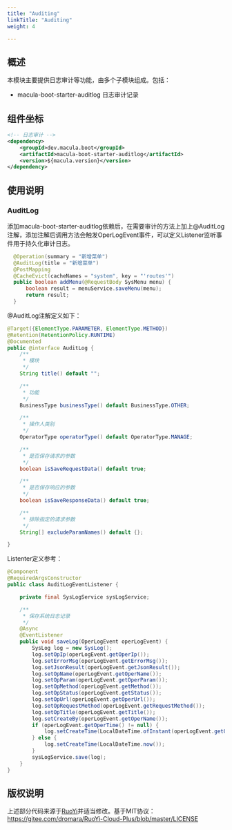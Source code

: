```yaml
---
title: "Auditing"
linkTitle: "Auditing"
weight: 4

---
```


## 概述

本模块主要提供日志审计等功能，由多个子模块组成。包括：

- macula-boot-starter-auditlog  日志审计记录

## 组件坐标

```xml
<!-- 日志审计 -->
<dependency>
    <groupId>dev.macula.boot</groupId>
    <artifactId>macula-boot-starter-auditlog</artifactId>
    <version>${macula.version}</version>
</dependency>
```

## 使用说明

### AuditLog

添加macula-boot-starter-auditlog依赖后，在需要审计的方法上加上@AuditLog注解，添加注解后调用方法会触发OperLogEvent事件，可以定义Listener监听事件用于持久化审计日志。

```java
  @Operation(summary = "新增菜单")
  @AuditLog(title = "新增菜单")
  @PostMapping
  @CacheEvict(cacheNames = "system", key = "'routes'")
  public boolean addMenu(@RequestBody SysMenu menu) {
      boolean result = menuService.saveMenu(menu);
      return result;
  }
```

@AuditLog注解定义如下：

```java
@Target({ElementType.PARAMETER, ElementType.METHOD})
@Retention(RetentionPolicy.RUNTIME)
@Documented
public @interface AuditLog {
    /**
     * 模块
     */
    String title() default "";

    /**
     * 功能
     */
    BusinessType businessType() default BusinessType.OTHER;

    /**
     * 操作人类别
     */
    OperatorType operatorType() default OperatorType.MANAGE;

    /**
     * 是否保存请求的参数
     */
    boolean isSaveRequestData() default true;

    /**
     * 是否保存响应的参数
     */
    boolean isSaveResponseData() default true;

    /**
     * 排除指定的请求参数
     */
    String[] excludeParamNames() default {};

}
```

Listenter定义参考：

```java
@Component
@RequiredArgsConstructor
public class AuditLogEventListener {

    private final SysLogService sysLogService;

    /**
     * 保存系统日志记录
     */
    @Async
    @EventListener
    public void saveLog(OperLogEvent operLogEvent) {
        SysLog log = new SysLog();
        log.setOpIp(operLogEvent.getOperIp());
        log.setErrorMsg(operLogEvent.getErrorMsg());
        log.setJsonResult(operLogEvent.getJsonResult());
        log.setOpName(operLogEvent.getOperName());
        log.setOpParam(operLogEvent.getOperParam());
        log.setOpMethod(operLogEvent.getMethod());
        log.setOpStatus(operLogEvent.getStatus());
        log.setOpUrl(operLogEvent.getOperUrl());
        log.setOpRequestMethod(operLogEvent.getRequestMethod());
        log.setOpTitle(operLogEvent.getTitle());
        log.setCreateBy(operLogEvent.getOperName());
        if (operLogEvent.getOperTime() != null) {
            log.setCreateTime(LocalDateTime.ofInstant(operLogEvent.getOperTime().toInstant(), ZoneId.systemDefault()));
        } else {
            log.setCreateTime(LocalDateTime.now());
        }
        sysLogService.save(log);
    }
}
```



## 版权说明

上述部分代码来源于[RuoYi](https://plus-doc.dromara.org)并适当修改。基于MIT协议：https://gitee.com/dromara/RuoYi-Cloud-Plus/blob/master/LICENSE
